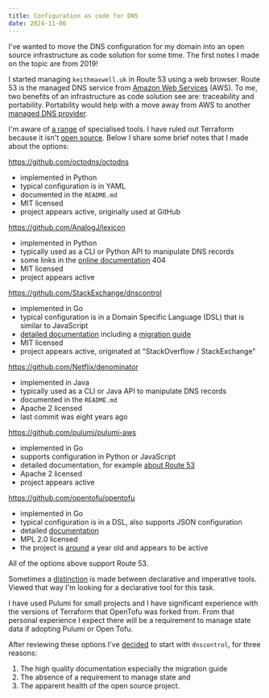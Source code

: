 ```yaml
---
title: Configuration as code for DNS
date: 2024-11-06
---
```


I've wanted to move the DNS configuration for my domain into an open source
infrastructure as code solution for some time. The first notes I made on the
topic are from 2019!

I started managing `keithmaxwell.uk` in Route 53 using a web browser. Route 53
is the managed DNS service from [Amazon Web Services] (AWS). To me, two benefits
of an infrastructure as code solution see are: traceability and portability.
Portability would help with a move away from AWS to another [managed DNS
provider].

[managed DNS provider]: https://en.wikipedia.org/wiki/List_of_managed_DNS_providers
[Amazon Web Services]: https://aws.amazon.com/

I'm aware of [a range] of specialised tools. I have ruled out Terraform because
it isn't [open source]. Below I share some brief notes that I made about the
options:

[open source]: https://opensource.org/osd

<https://github.com/octodns/octodns>

- implemented in Python
- typical configuration is in YAML
- documented in the `README.md`
- MIT licensed
- project appears active, originally used at GitHub

<https://github.com/AnalogJ/lexicon>

- implemented in Python
- typically used as a CLI or Python API to manipulate DNS records
- some links in the [online documentation] 404
- MIT licensed
- project appears active

<https://github.com/StackExchange/dnscontrol>

- implemented in Go
- typical configuration is in a Domain Specific Language (DSL) that is similar
  to JavaScript
- [detailed documentation] including a [migration guide]
- MIT licensed
- project appears active, originated at "StackOverflow / StackExchange"

[detailed documentation]: https://docs.dnscontrol.org/getting-started/getting-started

<https://github.com/Netflix/denominator>

- implemented in Java
- typically used as a CLI or Java API to manipulate DNS records
- documented in the `README.md`
- Apache 2 licensed
- last commit was eight years ago

<https://github.com/pulumi/pulumi-aws>

- implemented in Go
- supports configuration in Python or JavaScript
- detailed documentation, for example [about Route 53]
- Apache 2 licensed
- project appears active

[about Route 53]: https://www.pulumi.com/registry/packages/aws/api-docs/route53/

<https://github.com/opentofu/opentofu>

- implemented in Go
- typical configuration is in a DSL, also supports JSON configuration
- detailed [documentation]
- MPL 2.0 licensed
- the project is [around] a year old and appears to be active

[around]: https://www.theregister.com/2023/09/20/terraform_fork_opentf_opentofu/
[documentation]: https://opentofu.org/docs/

All of the options above support Route 53.

Sometimes a [distinction] is made between declarative and imperative tools.
Viewed that way I'm looking for a declarative tool for this task.

I have used Pulumi for small projects and I have significant experience with the
versions of Terraform that OpenTofu was forked from. From that personal
experience I expect there will be a requirement to manage state data if adopting
Pulumi or Open Tofu.

After reviewing these options I've [decided] to start with `dnscontrol`, for
three reasons:

1. The high quality documentation especially the migration guide
2. The absence of a requirement to manage state and
3. The apparent health of the open source project.

[decided]: https://github.com/maxwell-k/dotfiles/pull/121
[migration guide]: https://docs.dnscontrol.org/getting-started/migrating
[online documentation]: https://dns-lexicon.readthedocs.io/en/latest/
[distinction]: https://news.ycombinator.com/item?id=36675564
[a range]: https://github.com/AcalephStorage/awesome-devops/issues/8

<!--
Copyright 2024 Keith Maxwell
SPDX-License-Identifier: CC-BY-SA-4.0
-->
